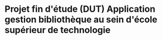 # Projet fin d'étude (DUT) Application gestion bibliothèque au sein d'école supérieur de technologie
